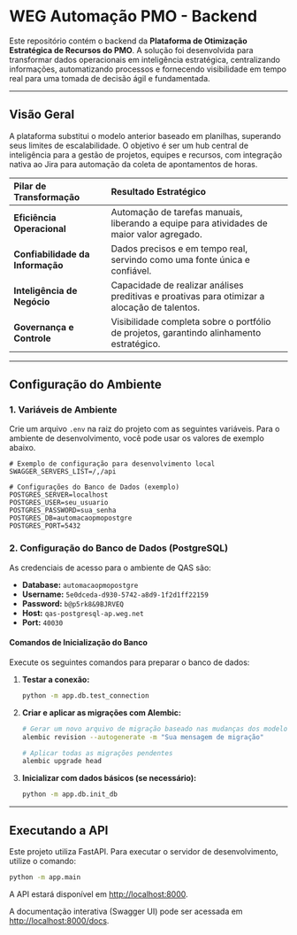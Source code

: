 # WEG Automação PMO - Backend

Este repositório contém o backend da **Plataforma de Otimização Estratégica de Recursos do PMO**. A solução foi desenvolvida para transformar dados operacionais em inteligência estratégica, centralizando informações, automatizando processos e fornecendo visibilidade em tempo real para uma tomada de decisão ágil e fundamentada.

---

## Visão Geral

A plataforma substitui o modelo anterior baseado em planilhas, superando seus limites de escalabilidade. O objetivo é ser um hub central de inteligência para a gestão de projetos, equipes e recursos, com integração nativa ao Jira para automação da coleta de apontamentos de horas.

| Pilar de Transformação | Resultado Estratégico |
| :--- | :--- |
| **Eficiência Operacional** | Automação de tarefas manuais, liberando a equipe para atividades de maior valor agregado. |
| **Confiabilidade da Informação** | Dados precisos e em tempo real, servindo como uma fonte única e confiável. |
| **Inteligência de Negócio** | Capacidade de realizar análises preditivas e proativas para otimizar a alocação de talentos. |
| **Governança e Controle** | Visibilidade completa sobre o portfólio de projetos, garantindo alinhamento estratégico. |

---

## Configuração do Ambiente

### 1. Variáveis de Ambiente

Crie um arquivo `.env` na raiz do projeto com as seguintes variáveis. Para o ambiente de desenvolvimento, você pode usar os valores de exemplo abaixo.

```env
# Exemplo de configuração para desenvolvimento local
SWAGGER_SERVERS_LIST=/,/api

# Configurações do Banco de Dados (exemplo)
POSTGRES_SERVER=localhost
POSTGRES_USER=seu_usuario
POSTGRES_PASSWORD=sua_senha
POSTGRES_DB=automacaopmopostgre
POSTGRES_PORT=5432
```

### 2. Configuração do Banco de Dados (PostgreSQL)

As credenciais de acesso para o ambiente de QAS são:

- **Database:** `automacaopmopostgre`
- **Username:** `5e0dceda-d930-5742-a8d9-1f2d1ff22159`
- **Password:** `b@p5rk8&9BJRVEQ`
- **Host:** `qas-postgresql-ap.weg.net`
- **Port:** `40030`

#### Comandos de Inicialização do Banco

Execute os seguintes comandos para preparar o banco de dados:

1.  **Testar a conexão:**
    ```sh
    python -m app.db.test_connection
    ```

2.  **Criar e aplicar as migrações com Alembic:**
    ```sh
    # Gerar um novo arquivo de migração baseado nas mudanças dos modelos
    alembic revision --autogenerate -m "Sua mensagem de migração"

    # Aplicar todas as migrações pendentes
    alembic upgrade head
    ```

3.  **Inicializar com dados básicos (se necessário):**
    ```sh
    python -m app.db.init_db
    ```

---

## Executando a API

Este projeto utiliza FastAPI. Para executar o servidor de desenvolvimento, utilize o comando:

```sh
python -m app.main
```

A API estará disponível em [http://localhost:8000](http://localhost:8000).

A documentação interativa (Swagger UI) pode ser acessada em [http://localhost:8000/docs](http://localhost:8000/docs).
